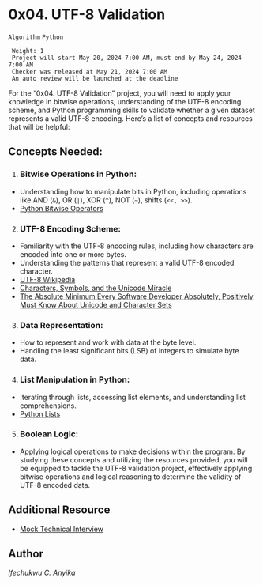# 0x04. UTF-8 Validation
 `Algorithm` `Python`
```
 Weight: 1
 Project will start May 20, 2024 7:00 AM, must end by May 24, 2024 7:00 AM
 Checker was released at May 21, 2024 7:00 AM
 An auto review will be launched at the deadline
```
For the “0x04. UTF-8 Validation” project, you will need to apply your knowledge in bitwise operations, understanding of the UTF-8 encoding scheme, and Python programming skills to validate whether a given dataset represents a valid UTF-8 encoding. Here’s a list of concepts and resources that will be helpful:

## Concepts Needed:
1. <h3>Bitwise Operations in Python:</h3>

- Understanding how to manipulate bits in Python, including operations like AND (`&`), OR (`|`), XOR (`^`), NOT (`~`), shifts (`<<, >>`).
- [Python Bitwise Operators](https://wiki.python.org/moin/BitwiseOperators)
2. <h3>UTF-8 Encoding Scheme:</h3>

- Familiarity with the UTF-8 encoding rules, including how characters are encoded into one or more bytes.
- Understanding the patterns that represent a valid UTF-8 encoded character.
- [UTF-8 Wikipedia](https://en.wikipedia.org/wiki/UTF-8)
- [Characters, Symbols, and the Unicode Miracle](https://www.youtube.com/watch?v=MijmeoH9LT4)
- [The Absolute Minimum Every Software Developer Absolutely, Positively Must Know About Unicode and Character Sets](https://www.joelonsoftware.com/2003/10/08/the-absolute-minimum-every-software-developer-absolutely-positively-must-know-about-unicode-and-character-sets-no-excuses/)
3. <h3>Data Representation:</h3>

- How to represent and work with data at the byte level.
- Handling the least significant bits (LSB) of integers to simulate byte data.
4. <h3>List Manipulation in Python:</h3>

- Iterating through lists, accessing list elements, and understanding list comprehensions.
- [Python Lists](https://docs.python.org/3/tutorial/datastructures.html#more-on-lists)
5. <h3>Boolean Logic:</h3>

- Applying logical operations to make decisions within the program.
By studying these concepts and utilizing the resources provided, you will be equipped to tackle the UTF-8 validation project, effectively applying bitwise operations and logical reasoning to determine the validity of UTF-8 encoded data.

## Additional Resource
- [Mock Technical Interview](https://www.youtube.com/watch?feature=shared&v=QvqvMxg24gY)

## Author
_Ifechukwu C. Anyika_
